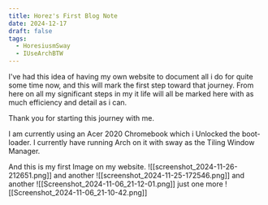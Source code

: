 ```yaml
---
title: Horez's First Blog Note
date: 2024-12-17
draft: false
tags:
  - HoresiusmSway
  - IUseArchBTW
---
```


I've had this idea of having my own website to document all i do for quite some time now, and this will mark the first step toward that journey. From here on all my significant steps in my it life will all be marked here with as much efficiency and detail as i can.

Thank you for starting this journey with me.

I am currently using an Acer 2020 Chromebook which i Unlocked the boot-loader. I currently have running Arch on it with sway as the Tiling Window Manager.

And this is my first Image on my website.
![[screenshot_2024-11-26-212651.png]]
and another
![[screenshot_2024-11-25-172546.png]]
and another
![[Screenshot_2024-11-06_21-12-01.png]]
just one more
![[Screenshot_2024-11-06_21-10-42.png]]